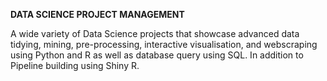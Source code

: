 **DATA SCIENCE PROJECT MANAGEMENT**

A wide variety of Data Science projects that showcase advanced data tidying, mining, pre-processing, interactive visualisation, and webscraping using Python and R as well as database query using SQL. In addition to Pipeline building using Shiny R.
